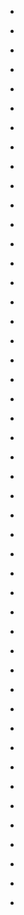 
- [](/2019/05/1131297288716898304/)

- [](/2017/12/941023196848865280/)

- [](/2017/10/924944351389663232/)

- [](/2017/07/889897086904393729/)

- [](/2016/12/814700893425704960/)

- [](/2015/12/676418056189550593/)

- [](/2015/11/667976355649224704/)

- [](/2015/11/665174843755638789/)

- [](/2015/10/657356619840286720/)

- [](/2015/08/632563386686013440/)

- [](/2015/08/632140549768802304/)

- [](/2015/01/557348886755307520/)

- [](/2015/01/552015643025735680/)

- [](/2014/10/525856743595573248/)

- [](/2014/10/524506851958743040/)

- [](/2014/08/504085290114232320/)

- [](/2014/06/474866147150397440/)

- [](/2014/06/474178194476523521/)

- [](/2014/04/454228652033458177/)

- [](/2014/03/449064262581768192/)

- [](/2014/03/447984482813886464/)

- [](/2014/03/444738491453173761/)

- [](/2014/02/432906375153205248/)

- [](/2014/02/431087601680777218/)

- [](/2014/01/421440208123346944/)

- [](/2013/10/394642462100029440/)

- [](/2013/09/380882708701794304/)

- [](/2013/06/350391250303713280/)

- [](/2013/06/347972229390270465/)

- [](/2013/05/332668148627156996/)

- [](/2013/05/332080490200846337/)

- [](/2013/04/326568661705977856/)

- [](/2013/03/307778080104136704/)

- [](/2012/12/278659310182088705/)

- [](/2012/12/277381177441132544/)

- [](/2012/12/277379505654476800/)

- [](/2012/11/270722557538361344/)

- [](/2012/11/264639461592285184/)

- [](/2012/07/226903240275546112/)

- [](/2012/07/226400584331300864/)

- [](/2012/05/207460102645612547/)

- [](/2012/05/202353953537658882/)

- [](/2012/05/200914089772453889/)

- [](/2012/05/198387234943152129/)

- [](/2012/04/190818105130364929/)

- [](/2012/04/187931797408063488/)

- [](/2010/05/14764913639/)
